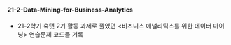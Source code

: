 #### 21-2-Data-Mining-for-Business-Analytics
- 21-2학기 숙탯 2기 활동 과제로 풀었던 <비즈니스 애널리틱스를 위한 데이터 마이닝> 연습문제 코드들 기록
